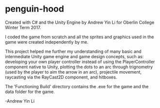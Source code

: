 # penguin-hood
Created with C# and the Unity Engine by Andrew Yin Li for Oberlin College Winter Term 2017.

I coded the game from scratch and all the sprites and graphics used in the game were created independently by me.

This project helped me further my understanding of many basic and intermediate Unity game engine and game design concepts, such as: developing your own player controller instead of using the PlayerController component native to Unity, plotting the dots to an arc through trignometry (used by the player to aim the arrow in an arc), projectile movement, raycasting via the RayCast2D component, and hitboxes. 

The 'Functioning Build' directory contains the .exe for the game and the data folder for the game.

-Andrew Yin Li
